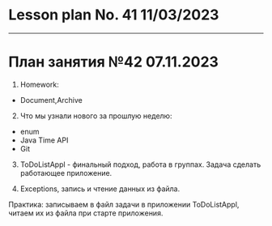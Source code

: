 # Lesson plan No. 41 11/03/2023




___________________________________________

# План занятия №42 07.11.2023

1. Homework:
- Document,Archive

2. Что мы узнали нового за прошлую неделю: 
- enum
- Java Time API
- Git

3. ToDoListAppl - финальный подход, работа в группах.
Задача сделать работающее приложение.

4. Exceptions, запись и чтение данных из файла.

Практика: записываем в файл задачи в приложении ToDoListAppl, читаем их из файла при старте приложения.